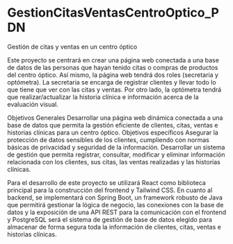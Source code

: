 # GestionCitasVentasCentroOptico_PDN
Gestión de citas y ventas en un centro óptico

Este proyecto se centrará en crear una página web conectada a una base de datos de las personas que hayan tenido citas o compras de productos del centro óptico. Así mismo, la página web tendrá dos roles (secretaria y optómetra). La secretaria se encarga de registrar clientes y llevar todo lo que tiene que ver con las citas y ventas. Por otro lado, la optómetra tendrá que realizar/actualizar la historia clínica e información acerca de la evaluación visual.

Objetivos Generales
Desarrollar una página web dinámica conectada a una base de datos que permita la gestión eficiente de clientes, citas, ventas e historias clínicas para un centro óptico.
Objetivos específicos
Asegurar la protección de datos sensibles de los clientes, cumpliendo con normas básicas de privacidad y seguridad de la información.
Desarrollar un sistema de gestión que permita registrar, consultar, modificar y eliminar información relacionada con los clientes, sus citas, las ventas realizadas y las historias clínicas.

Para el desarrollo de este proyecto se utilizará React como biblioteca principal para la construcción del frontend y Tailwind CSS. En cuanto al backend, se implementará con Spring Boot, un framework robusto de Java que permitirá gestionar la lógica de negocio, las conexiones con la base de datos y la exposición de una API REST para la comunicación con el frontend y PostgreSQL será el sistema de gestión de base de datos elegido para almacenar de forma segura toda la información de clientes, citas, ventas e historias clínicas.
